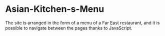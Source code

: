 # Asian-Kitchen-s-Menu
The site is arranged in the form of a menu of a Far East restaurant, and it is possible to navigate between the pages thanks to JavaScript.
